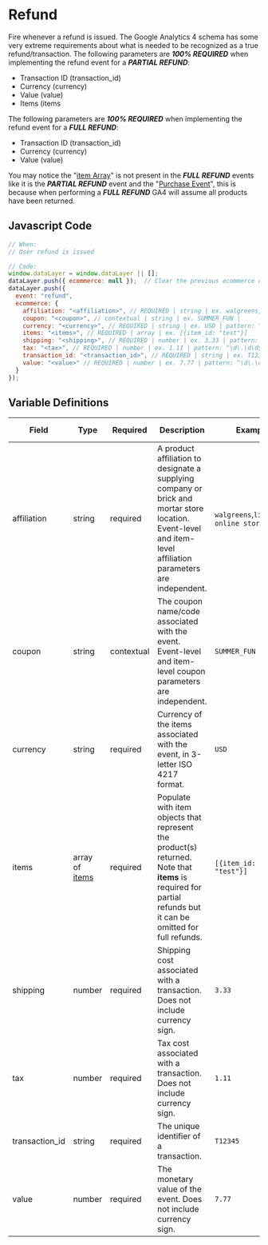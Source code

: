 # Refund

Fire whenever a refund is issued. The Google Analytics 4 schema has some very extreme requirements about what is needed to be recognized as a true refund/transaction. The following parameters are _**100% REQUIRED**_ when implementing the refund event for a _**PARTIAL REFUND**_:

- Transaction ID (transaction_id)
- Currency (currency)
- Value (value)
- Items (items

The following parameters are _**100% REQUIRED**_ when implementing the refund event for a _**FULL REFUND**_:

- Transaction ID (transaction_id)
- Currency (currency)
- Value (value)

You may notice the "[item Array](/schemas/item.md)" is not present in the _**FULL REFUND**_ events like it is the _**PARTIAL REFUND**_ event and the "[Purchase Event](/events/ecommerce/purchase.md)", this is because when performing a _**FULL REFUND**_ GA4 will assume all products have been returned.

## Javascript Code

```js
// When:
// User refund is issued

// Code:
window.dataLayer = window.dataLayer || [];
dataLayer.push({ ecommerce: null });  // Clear the previous ecommerce object.
dataLayer.push({
  event: "refund",
  ecommerce: {
    affiliation: "<affiliation>", // REQUIRED | string | ex. walgreens, listerine online store |
    coupon: "<coupon>", // contextual | string | ex. SUMMER_FUN |
    currency: "<currency>", // REQUIRED | string | ex. USD | pattern: ^[A-Z]{3}$ | min. 3, max. 3
    items: "<items>", // REQUIRED | array | ex. [{item_id: "test"}]
    shipping: "<shipping>", // REQUIRED | number | ex. 3.33 | pattern: ^\d\.\d\d$	| min. 0.00
    tax: "<tax>", // REQUIRED | number | ex. 1.11 | pattern: ^\d\.\d\d$	| min. 0.00
    transaction_id: "<transaction_id>", // REQUIRED | string | ex. T12345
    value: "<value>" // REQUIRED | number | ex. 7.77 | pattern: ^\d\.\d\d$ | min. 0.00
  }
});
```

## Variable Definitions

|Field|Type|Required|Description|Example|Pattern|Minimum Length|Maximum Length|Minimum|
| --- | --- | --- | --- | --- | --- | --- | --- | --- |
|affiliation|string|required|A product affiliation to designate a supplying company or brick and mortar store location. Event-level and item-level affiliation parameters are independent.|`walgreens`,`listerine online store`|||`100`|
|coupon|string|contextual|The coupon name/code associated with the event. Event-level and item-level coupon parameters are independent.|`SUMMER_FUN`|||`100`|
|currency|string|required|Currency of the items associated with the event, in 3-letter ISO 4217 format.|`USD`|`^[A-Z]{3}$`|`3`|`3`|
|items|array of [items](/schemas/item.md)|required|Populate with item objects that represent the product(s) returned. Note that **items** is required for partial refunds but it can be omitted for full refunds.|`[{item_id: "test"}]`
|shipping|number|required|Shipping cost associated with a transaction. Does not include currency sign.|`3.33`|`^\d\.\d\d$`||`100`|`0.00`|
|tax|number|required|Tax cost associated with a transaction. Does not include currency sign.|`1.11`|`^\d\.\d\d$`||`100`|`0.00`|
|transaction_id|string|required|The unique identifier of a transaction.|`T12345`|||`100`|
|value|number|required|The monetary value of the event. Does not include currency sign.|`7.77`|`^\d\.\d\d$`||`100`|`0.00`|
